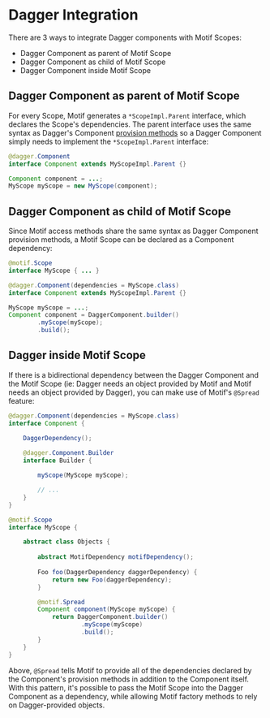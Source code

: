 # Dagger Integration

There are 3 ways to integrate Dagger components with Motif Scopes:

* Dagger Component as parent of Motif Scope
* Dagger Component as child of Motif Scope
* Dagger Component inside Motif Scope

## Dagger Component as parent of Motif Scope

For every Scope, Motif generates a `*ScopeImpl.Parent` interface, which declares the Scope's dependencies. The parent interface uses the same syntax as Dagger's Component [provision methods](https://google.github.io/dagger/api/2.14/dagger/Component.html#provision-methods) so a Dagger Component simply needs to implement the `*ScopeImpl.Parent` interface:

```java
@dagger.Component
interface Component extends MyScopeImpl.Parent {}

Component component = ...;
MyScope myScope = new MyScope(component);
```

## Dagger Component as child of Motif Scope

Since Motif access methods share the same syntax as Dagger Component provision methods, a Motif Scope can be declared as a Component dependency:

```java
@motif.Scope
interface MyScope { ... }

@dagger.Component(dependencies = MyScope.class)
interface Component extends MyScopeImpl.Parent {}

MyScope myScope = ...;
Component component = DaggerComponent.builder()
        .myScope(myScope);
        .build();
```

## Dagger inside Motif Scope

If there is a bidirectional dependency between the Dagger Component and the Motif Scope (ie: Dagger needs an object provided by Motif and Motif needs an object provided by Dagger), you can make use of Motif's `@Spread` feature:

```java
@dagger.Component(dependencies = MyScope.class)
interface Component {

    DaggerDependency();
    
    @dagger.Component.Builder
    interface Builder {

        myScope(MyScope myScope);

        // ...
    }
}

@motif.Scope
interface MyScope {

    abstract class Objects {
    
        abstract MotifDependency motifDependency();
        
        Foo foo(DaggerDependency daggerDependency) {
            return new Foo(daggerDependency);
        }

        @motif.Spread
        Component component(MyScope myScope) {
            return DaggerComponent.builder()
                    .myScope(myScope)
                    .build();
        }
    }
}
```

Above, `@Spread` tells Motif to provide all of the dependencies declared by the Component's provision methods in addition to the Component itself. With this pattern, it's possible to pass the Motif Scope into the Dagger Component as a dependency, while allowing Motif factory methods to rely on Dagger-provided objects.